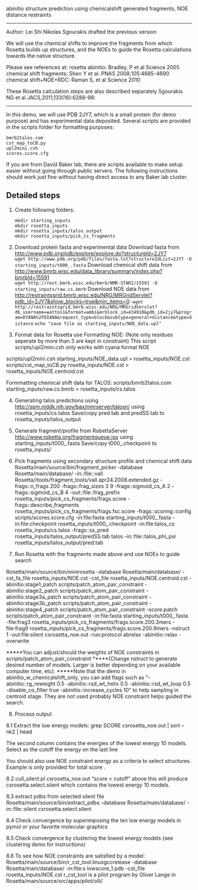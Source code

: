 abinitio structure prediction using chemicalshift generated fragments, NOE distance restraints
**************************************************************************************************************
Author: Lei Shi
Nikolas Sgourakis drafted the previous version

We will use the chemical shifts to improve the fragments from which Rosetta builds up structures, and the NOEs to guide the Rosetta calculations towards the native structure. 

Please see references at:
rosetta abinitio: Bradley, P et al Science 2005
chemical shift fragments: Shen Y et al. PNAS 2008;105:4685-4690
chemical shift+NOE+RDC: Raman S, et al Science 2010

These Rosetta calculation steps are also described separately Sgourakis NG et al JACS,2011,133(16):6288-98:
**************************************************************************************************************

In this demo, we will use PDB 2JY7, which is a small protein (for demo purpose) and has experimental data deposited. Several scripts are provided in the scripts folder for formatting purposes:

	bmrb2talos.com
	cst_map_toCB.py
	upl2mini.csh
	scores.score.cfg

If you are from David Baker lab, there are scripts available to make setup easier without going through public servers. The following instructions should work just fine without having direct access to any Baker lab cluster.

Detailed steps
--------------
1. Create following folders:  
    ```
    mkdir starting_inputs
    mkdir rosetta_inputs
    mkdir rosetta_inputs/talos_output
    mkdir rosetta_inputs/pick_cs_fragments
    ```

2. Download protein fasta and experimental data
Download fasta from http://www.pdb.org/pdb/explore/explore.do?structureId=2JY7  
    `wget http://www.pdb.org/pdb/files/fasta.txt?structureIdList=2JY7 -O starting_inputs/t000_.fasta`
Download chemical shift data from http://www.bmrb.wisc.edu/data_library/summary/index.php?bmrbId=15591  
    `wget http://rest.bmrb.wisc.edu/bmrb/NMR-STAR2/15591 -O starting_inputs/raw.cs.bmrb`
Download NOE data from http://restraintsgrid.bmrb.wisc.edu/NRG/MRGridServlet?pdb_id=2JY7&show_blocks=true&min_items=0:
    `wget http://restraintsgrid.bmrb.wisc.edu/NRG/MRGridServlet?db_username=wattos1&format=ambi&mrblock_id=434910&pdb_id=2jy7&program=DYANA%2FDIANA&request_type=block&subtype=general+distance&type=distance`
    `echo "save file as starting_inputs/NOE_data.upl"`

3. Format data for Rosetta use
Formatting NOE: (Note only residues seperate by more than 3 are kept in constraint)
This script  scripts/upl2mini.csh only works with cyana format NOE

scripts/upl2mini.csh starting_inputs/NOE_data.upl > rosetta_inputs/NOE.cst
scripts/cst_map_toCB.py rosetta_inputs/NOE.cst > rosetta_inputs/NOE.centroid.cst

Formmatting chemical shift data for TALOS:
scripts/bmrb2talos.com starting_inputs/raw.cs.bmrb > rosetta_inputs/cs.talos

4. Generating talos predictions using http://spin.niddk.nih.gov/bax/nmrserver/talosn/ using rosetta_inputs/cs.talos
Save/copy pred.tab and predSS.tab to rosetta_inputs/talos_output

5. Generate fragment/profile from RobettaServer http://www.robetta.org/fragmentqueue.jsp using starting_inputs/t000_.fasta
Save/copy t000_.checkpoint to rosetta_inputs/

6. Pick fragments using secondary structure profile and chemical shift data
Rosetta/main/source/bin/fragment_picker -database Rosetta/main/database/ -in::file::vall Rosetta//tools/fragment_tools/vall.apr24.2008.extended.gz -frags::n_frags 200 -frags::frag_sizes 3 9 -frags::sigmoid_cs_A 2 -frags::sigmoid_cs_B 4 -out::file::frag_prefix rosetta_inputs/pick_cs_fragments/frags.score -frags::describe_fragments rosetta_inputs/pick_cs_fragments/frags.fsc.score -frags::scoring::config scripts/scores.score.cfg -in:file:fasta starting_inputs/t000_.fasta -in:file:checkpoint rosetta_inputs/t000_.checkpoint -in:file:talos_cs rosetta_inputs/cs.talos -frags::ss_pred rosetta_inputs/talos_output/predSS.tab talos -in::file::talos_phi_psi rosetta_inputs/talos_output/pred.tab

7. Run Rosetta with the fragments made above and use NOEs to guide search

Rosetta/main/source/bin/minirosetta -database Rosetta/main/database/ -cst_fa_file rosetta_inputs/NOE.cst -cst_file rosetta_inputs/NOE.centroid.cst -abinitio:stage1_patch scripts/patch_atom_pair_constraint -abinitio:stage2_patch scripts/patch_atom_pair_constraint -abinitio:stage3a_patch scripts/patch_atom_pair_constraint -abinitio:stage3b_patch scripts/patch_atom_pair_constraint -abinitio:stage4_patch scripts/patch_atom_pair_constraint -score:patch scripts/patch_atom_pair_constraint -in:file:fasta starting_inputs/t000_.fasta -file:frag3 rosetta_inputs/pick_cs_fragments/frags.score.200.3mers -file:frag9 rosetta_inputs/pick_cs_fragments/frags.score.200.9mers -nstruct 1 -out:file:silent csrosetta_noe.out -run:protocol abrelax -abinitio::relax -overwrite

*****You can adjust/should the weights of NOE constraints in scripts/patch_atom_pair_constraint
*****(Change nstruct to generate desired number of models. Larger is better depending on your available computer time, etc).
*****Note that the demo in abinitio_w_chemicalshift_only, you can add flags such as "-abinitio::rg_reweight 0.5 -abinitio::rsd_wt_helix 0.5 -abinitio::rsd_wt_loop 0.5 -disable_co_filter true -abinitio::increase_cycles 10" to help sampling in centroid stage. They are not used probably NOE constraint helps guided the search.

8. Process output

8.1 Extract the low energy models:
grep SCORE csrosetta_noe.out | sort –nk2 | head

The second column contains the energies of the lowest energy 10 models.
Select as the cutoff the energy on the last line

You should also use NOE constraint energy as a criteria to select structures. Example is only provided for total score
.

8.2
cull_silent.pl csrosetta_noe.out “score < cutoff”
above this will produce csrosetta.select.silent which contains the lowest energy 10 models.
  
8.3 extract pdbs from selected silent file
Rosetta/main/source/bin/extract_pdbs -database Rosetta/main/database/ -in::file::silent csrosetta.select.silent

8.4 Check convergence by superimposing the ten low energy models in pymol or your favorite molecular graphics

8.5 Check convergence by clustering the lowest energy models (see clustering demo for instructions)

8.6 To see how NOE constraints are satisfied by a model:
Rosetta/main/source/bin/r_cst_tool.linuxgccrelease -database Rosetta/main/database/ -in:file:s lowscore_1.pdb -cst_file rosetta_inputs/NOE.cst
r_cst_tool is a pilot program by Oliver Lange in Rosetta/main/source/src/apps/pilot/olli/
